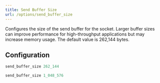 ```yaml
---
title: Send Buffer Size
url: /options/send_buffer_size
---
```


Configures the size of the send buffer for the socket. Larger buffer sizes can improve performance for high-throughput applications but may increase memory usage. The default value is 262,144 bytes.

## Configuration
```ruby {filename=Itsi.rb}
send_buffer_size 262_144
```

```ruby {filename=Itsi.rb}
send_buffer_size 1_048_576
```
